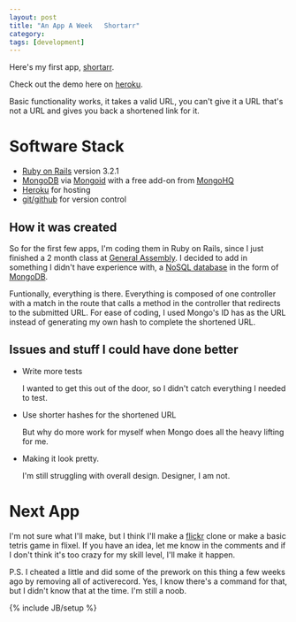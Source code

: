 ```yaml
---
layout: post
title: "An App A Week   Shortarr"
category: 
tags: [development]
---
```


Here's my first app, [shortarr](https://github.com/peterto/shortarr).

Check out the demo here on [heroku](http://shortarr.herokuapp.com/).

Basic functionality works, it takes a valid URL, you can't give it a URL
that's not a URL and gives you back a shortened link for it.

Software Stack
==============

* [Ruby on Rails](http://rubyonrails.org/) version 3.2.1
* [MongoDB](http://www.mongodb.org/) via [Mongoid](http://mongoid.org/)
  with a free add-on from [MongoHQ](https://mongohq.com/)
* [Heroku](http://www.heroku.com/) for hosting
* [git/github](https://github.com/) for version control

How it was created
------------------

So for the first few apps, I'm coding them in Ruby on Rails, since I
just finished a 2 month class at [General
Assembly](http://generalassemb.ly/). I decided
to add in something I didn't have experience with, a [NoSQL
database](http://nosql-database.org/) in
the form of [MongoDB](http://www.mongodb.org/).

Funtionally, everything is there. Everything is composed of one
controller with a match in the route that calls a method in the
controller that redirects to the submitted URL. For ease of coding, I used Mongo's ID has as
the URL instead of generating my own hash to complete the shortened URL.


Issues and stuff I could have done better
-----------------------------------------

* Write more tests
  
  I wanted to get this out of the door, so I didn't catch everything I needed to test. 

* Use shorter hashes for the shortened URL

  But why do more work for myself when Mongo does all the heavy lifting for me. 

* Making it look pretty.

  I'm still struggling with overall design. Designer, I am not.

Next App
========

I'm not sure what I'll make, but I think I'll make a
[flickr](http://www.flickr.com/) clone or make a basic tetris game in
flixel. If you have an idea, let me know in the comments and if I don't
think it's too crazy for my skill level, I'll make it happen.

P.S. I cheated a little and did some of the prework on this thing a few weeks
ago by removing all of activerecord. Yes, I know there's a command for
that, but I didn't know that at the time. I'm still a noob.

{% include JB/setup %}

